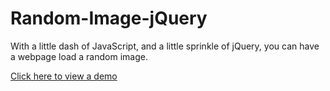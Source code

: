 # Random-Image-jQuery

With a little dash of JavaScript, and a little sprinkle of jQuery, you can have a webpage load a random image.

[Click here to view a demo](https://agskryp.github.io/Random-Image-jQuery/)

